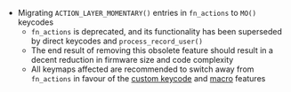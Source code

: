 * Migrating `ACTION_LAYER_MOMENTARY()` entries in `fn_actions` to `MO()` keycodes
    * `fn_actions` is deprecated, and its functionality has been superseded by direct keycodes and `process_record_user()`
    * The end result of removing this obsolete feature should result in a decent reduction in firmware size and code complexity
    * All keymaps affected are recommended to switch away from `fn_actions` in favour of the [custom keycode](https://docs.qmk.fm/#/custom_quantum_functions) and [macro](https://docs.qmk.fm/#/feature_macros) features
